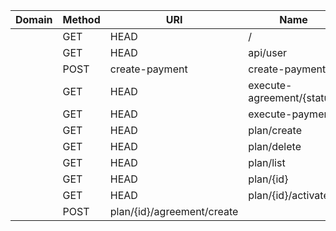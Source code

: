 | Domain | Method   | URI                        | Name           | Action                                                       | Middleware   |
| ------ | -------- | -------------------------- | -------------- | ------------------------------------------------------------ | ------------ |
|        | GET|HEAD | /                          |                | Closure                                                      | web          |
|        | GET|HEAD | api/user                   |                | Closure                                                      | api,auth:api |
|        | POST     | create-payment             | create-payment | App\Http\Controllers\PaymentController@create                | web          |
|        | GET|HEAD | execute-agreement/{status} |                | App\Http\Controllers\SubscriptionController@executeAgreement | web          |
|        | GET|HEAD | execute-payment            |                | App\Http\Controllers\PaymentController@execute               | web          |
|        | GET|HEAD | plan/create                |                | App\Http\Controllers\SubscriptionController@createSimplePlan | web          |
|        | GET|HEAD | plan/delete                |                | App\Http\Controllers\SubscriptionController@deletePlan       | web          |
|        | GET|HEAD | plan/list                  |                | App\Http\Controllers\SubscriptionController@listPlans        | web          |
|        | GET|HEAD | plan/{id}                  |                | App\Http\Controllers\SubscriptionController@getPlan          | web          |
|        | GET|HEAD | plan/{id}/activate         |                | App\Http\Controllers\SubscriptionController@activatePlan     | web          |
|        | POST     | plan/{id}/agreement/create |                | App\Http\Controllers\SubscriptionController@createAgreement  | web          |